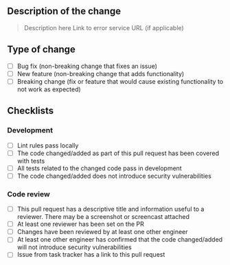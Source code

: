## Description of the change

> Description here
> Link to error service URL (if applicable)

## Type of change

- [ ] Bug fix (non-breaking change that fixes an issue)
- [ ] New feature (non-breaking change that adds functionality)
- [ ] Breaking change (fix or feature that would cause existing functionality to not work as expected)

## Checklists

### Development

- [ ] Lint rules pass locally
- [ ] The code changed/added as part of this pull request has been covered with tests
- [ ] All tests related to the changed code pass in development
- [ ] The code changed/added does not introduce security vulnerabilities

### Code review

- [ ] This pull request has a descriptive title and information useful to a reviewer. There may be a screenshot or screencast attached
- [ ] At least one reviewer has been set on the PR
- [ ] Changes have been reviewed by at least one other engineer
- [ ] At least one other engineer has confirmed that the code changed/added will not introduce security vulnerabilities
- [ ] Issue from task tracker has a link to this pull request
